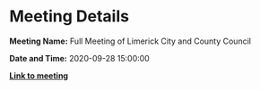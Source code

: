 # Meeting Details

**Meeting Name:** Full Meeting of Limerick City and County Council

**Date and Time:** 2020-09-28 15:00:00

**<a href="https://www.limerick.ie/council/whats-on/full-meeting-limerick-city-and-county-council-37" target="_blank">Link to meeting</a>**
